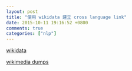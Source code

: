 ```yaml
---
layout: post
title: "使用 wikidata 建立 cross language link"
date: 2015-10-11 19:16:52 +0800
comments: true
categories: ["nlp"]
---
```



<!-- more -->

[wikidata]

[wikimedia dumps]




[wikidata]:https://www.wikidata.org/
[wikimedia dumps]:https://dumps.wikimedia.org/
[Freebase]:https://www.freebase.com/